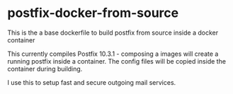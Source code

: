# postfix-docker-from-source
This is the a base dockerfile to build postfix from source inside a docker container

This currently compiles Postfix 10.3.1 - composing a images will create a running postfix inside a container. 
The config files will be copied inside the container during building. 

I use this to setup fast and secure outgoing mail services. 
